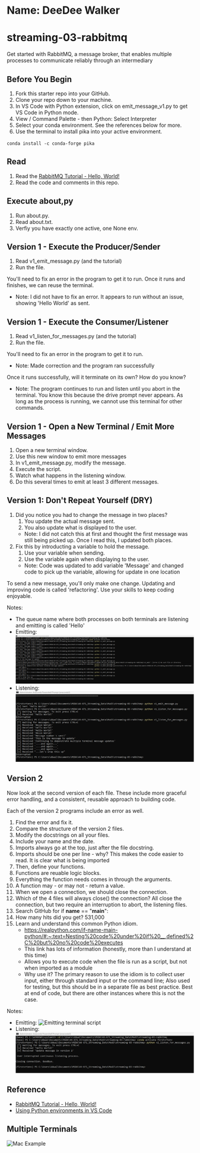 # Name: DeeDee Walker

# streaming-03-rabbitmq

Get started with RabbitMQ, a message broker, that enables multiple processes to communicate reliably through an intermediary

## Before You Begin

1. Fork this starter repo into your GitHub.
1. Clone your repo down to your machine.
1. In VS Code with Python extension, click on emit_message_v1.py to get VS Code in Python mode.
1. View / Command Palette - then Python: Select Interpreter
1. Select your conda environment. See the references below for more.
1. Use the terminal to install pika into your active environment. 

`conda install -c conda-forge pika`

## Read

1. Read the [RabbitMQ Tutorial - Hello, World!](https://www.rabbitmq.com/tutorials/tutorial-one-python.html)
1. Read the code and comments in this repo.

## Execute about,py

1. Run about.py.
1. Read about.txt. 
1. Verfiy you have exactly one active, one None env.

## Version 1 - Execute the Producer/Sender

1. Read v1_emit_message.py (and the tutorial)
1. Run the file. 

You'll need to fix an error in the program to get it to run.
Once it runs and finishes, we can reuse the terminal.

- Note: I did not have to fix an error. It appears to run without an issue, showing 'Hello World' as sent.

## Version 1 - Execute the Consumer/Listener

1. Read v1_listen_for_messages.py (and the tutorial)
1. Run the file.

You'll need to fix an error in the program to get it to run.
 - Note: Made correction and the program ran successfully

Once it runs successfully, will it terminate on its own? How do you know? 
 - Note: The program continues to run and listen until you abort in the terminal. You know this because the drive prompt never appears.
As long as the process is running, we cannot use this terminal for other commands. 

## Version 1 - Open a New Terminal / Emit More Messages

1. Open a new terminal window.
1. Use this new window to emit more messages
1. In v1_emit_message.py, modify the message. 
1. Execute the script. 
1. Watch what happens in the listening window.
1. Do this several times to emit at least 3 different messages.

## Version 1: Don't Repeat Yourself (DRY)

1. Did you notice you had to change the message in two places?
    1. You update the actual message sent. 
    1. You also update what is displayed to the user.
    - Note: I did not catch this at first and thought the first message was still being picked up. Once I read this, I updated both places.
1. Fix this by introducting a variable to hold the message. 
    1. Use your variable when sending. 
    1. Use the variable again when displaying to the user.
    - Note: Code was updated to add variable 'Message' and changed code to pick up the variable, allowing for update in one location

To send a new message, you'll only make one change.
Updating and improving code is called 'refactoring'. 
Use your skills to keep coding enjoyable. 

Notes:
- The queue name where both processes on both terminals are listening and emitting is called 'Hello'
- Emitting:
![Emitting terminal script](https://github.com/ddwalk77/streaming-03-rabbitmq/blob/main/Screenshot-2023-01-22-095930-emitting.png "Emitting terminal script")
- Listening:
![Listening terminal script](https://github.com/ddwalk77/streaming-03-rabbitmq/blob/main/Screenshot-2023-01-22-095844-listening.png "Listening terminal script")

## Version 2

Now look at the second version of each file.
These include more graceful error handling,
and a consistent, reusable approach to building code.

Each of the version 2 programs include an error as well. 

1. Find the error and fix it. 
1. Compare the structure of the version 2 files. 
1. Modify the docstrings on all your files.
1. Include your name and the date.
1. Imports always go at the top, just after the file docstring.
1. Imports should be one per line - why? This makes the code easier to read. It is clear what is being imported
1. Then, define your functions.
1. Functions are reuable logic blocks.
1. Everything the function needs comes in through the arguments.
1. A function may - or may not - return a value. 
1. When we open a connection, we should close the connection. 
1. Which of the 4 files will always close() the connection? All close the connection, but two require an interruption to abort, the listening files.
1. Search GitHub for if __name__ == "__main__":
1. How many hits did you get? 531,000
1. Learn and understand this common Python idiom.
    - https://realpython.com/if-name-main-python/#:~:text=Nesting%20code%20under%20if%20__,defined%2C%20but%20no%20code%20executes
    - This link has lots of information (honestly, more than I understand at this time)
    - Allows you to execute code when the file is run as a script, but not when imported as a module
    - Why use it? The primary reason to use the idiom is to collect user input, either through standard input or the command line; Also used for testing, but this should be in a separate file as best practice. Best at end of code, but there are other instances where this is not the case.

Notes:
- Emitting:
![Emitting terminal script](https://github.com/ddwalk77/streaming-03-rabbitmq/blob/main/Screenshot-2023-01-22-110134-v2_emitting.png "Emitting terminal script")
- Listening:
![Listening terminal script](https://github.com/ddwalk77/streaming-03-rabbitmq/blob/main/Screenshot-2023-01-22-110215-v2_listening.png "Listening terminal script")

## Reference

- [RabbitMQ Tutorial - Hello, World!](https://www.rabbitmq.com/tutorials/tutorial-one-python.html)
- [Using Python environments in VS Code](https://code.visualstudio.com/docs/python/environments)

## Multiple Terminals

![Mac Example](screenshot.png)
